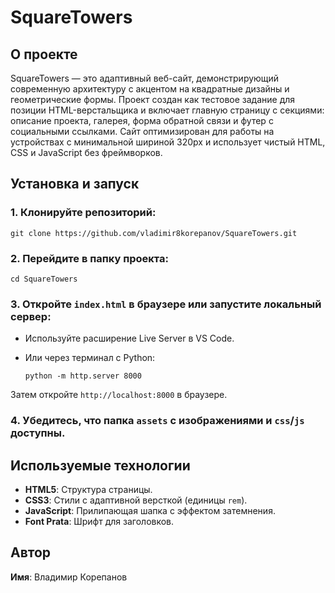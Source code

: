 # SquareTowers

## О проекте

SquareTowers — это адаптивный веб-сайт, демонстрирующий современную архитектуру с акцентом на квадратные дизайны и геометрические формы. Проект создан как тестовое задание для позиции HTML-верстальщика и включает главную страницу с секциями: описание проекта, галерея, форма обратной связи и футер с социальными ссылками. Сайт оптимизирован для работы на устройствах с минимальной шириной 320px и использует чистый HTML, CSS и JavaScript без фреймворков.

## Установка и запуск

### 1. Клонируйте репозиторий:
    
    git clone https://github.com/vladimir8korepanov/SquareTowers.git

### 2. Перейдите в папку проекта:

    cd SquareTowers

### 3. Откройте `index.html` в браузере или запустите локальный сервер:
- Используйте расширение Live Server в VS Code.
- Или через терминал с Python:

    `python -m http.server 8000`

Затем откройте `http://localhost:8000` в браузере.
### 4. Убедитесь, что папка `assets` с изображениями и `css`/`js` доступны.

## Используемые технологии

- **HTML5**: Структура страницы.
- **CSS3**: Стили с адаптивной версткой (единицы `rem`).
- **JavaScript**: Прилипающая шапка с эффектом затемнения.
- **Font Prata**: Шрифт для заголовков.

## Автор

 **Имя**: Владимир Корепанов
